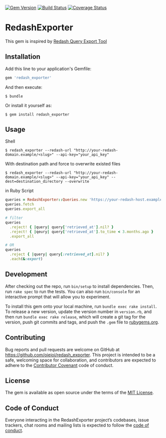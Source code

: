 [![Gem Version](https://badge.fury.io/rb/redash_exporter.svg)](https://badge.fury.io/rb/redash_exporter)
[![Build Status](https://travis-ci.org/oieioi/redash_exporter.svg?branch=master)](https://travis-ci.org/oieioi/redash_exporter)
[![Coverage Status](https://coveralls.io/repos/github/oieioi/redash_exporter/badge.svg?branch=master)](https://coveralls.io/github/oieioi/redash_exporter?branch=master)

# RedashExporter

This gem is inspired by [Redash Query Export Tool](https://gist.github.com/arikfr/598590356c4da18be976)

## Installation

Add this line to your application's Gemfile:

```ruby
gem 'redash_exporter'
```

And then execute:

    $ bundle

Or install it yourself as:

    $ gem install redash_exporter

## Usage

Shell

    $ redash_exporter --redash-url "http://your-redash-domain.example/<slug>" --api-key="your_api_key"

With destination path and force to overwrite existed files

    $ redash_exporter --redash-url "http://your-redash-domain.example/<slug>" --api-key="your_api_key" --dest=destination_directory --overwrite

in Ruby Script

```ruby
queries = RedashExporter::Queries.new 'https://your-redash-host.example/your_path', 'your_api_key', 'export_path'
queries.fetch
queries.export_all

# filter
queries
  .reject! { |query| query['retrieved_at'].nil? }
  .reject! { |qeury| query['retrieved_at'].to_time < 3.months.ago }
  .export_all

# OR
queries
  .reject { |query| query[:retrieved_at].nil? }
  .each(&:export)
```


## Development

After checking out the repo, run `bin/setup` to install dependencies. Then, run `rake spec` to run the tests. You can also run `bin/console` for an interactive prompt that will allow you to experiment.

To install this gem onto your local machine, run `bundle exec rake install`. To release a new version, update the version number in `version.rb`, and then run `bundle exec rake release`, which will create a git tag for the version, push git commits and tags, and push the `.gem` file to [rubygems.org](https://rubygems.org).

## Contributing

Bug reports and pull requests are welcome on GitHub at https://github.com/oieioi/redash_exporter. This project is intended to be a safe, welcoming space for collaboration, and contributors are expected to adhere to the [Contributor Covenant](http://contributor-covenant.org) code of conduct.

## License

The gem is available as open source under the terms of the [MIT License](https://opensource.org/licenses/MIT).

## Code of Conduct

Everyone interacting in the RedashExporter project’s codebases, issue trackers, chat rooms and mailing lists is expected to follow the [code of conduct](https://github.com/oieioi/redash_exporter/blob/master/CODE_OF_CONDUCT.md).
